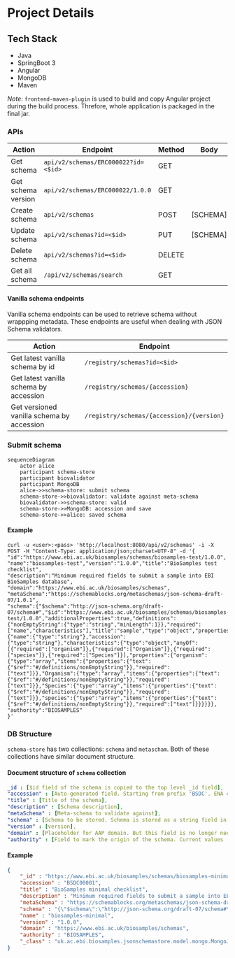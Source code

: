 # Project Details

## Tech Stack
- Java
- SpringBoot 3
- Angular
- MongoDB
- Maven

*Note*: 
`frontend-maven-plugin` is used to build and copy Angular project during the build process. Threfore, whole application is packaged in the final jar. 


### APIs
| Action             | Endpoint                            | Method | Body     |
|--------------------|-------------------------------------|--------|----------|
| Get schema         | `api/v2/schemas/ERC000022?id=<$id>` | GET    |          |
| Get schema version | `api/v2/schemas/ERC000022/1.0.0`    | GET    |          |
| Create schema      | `api/v2/schemas`                    | POST   | [SCHEMA] |
| Update schema      | `api/v2/schemas?id=<$id>`           | PUT    | [SCHEMA] |
| Delete schema      | `api/v2/schemas?id=<$id>`           | DELETE |          |
| Get all schema     | `/api/v2/schemas/search`            | GET    |          | 
  
#### Vanilla schema endpoints
Vanilla schema endpoints can be used to retrieve schema without wrappping metadata. These endpoints are useful when dealing with JSON Schema validators. 

| Action                                    | Endpoint                                  |
|-------------------------------------------|-------------------------------------------|
| Get latest vanilla schema by id           | `/registry/schemas?id=<$id>`              |
| Get latest vanilla schema by accession    | `/registry/schemas/{accession}`           |
| Get versioned vanilla schema by accession | `/registry/schemas/{accession}/{version}` | 


### Submit schema
```mermaid
sequenceDiagram
    actor alice
    participant schema-store
    participant biovalidator
    participant MongoDB
    alice->>schema-store: submit schema
    schema-store->>biovalidator: validate against meta-schema
    biovalidator->>schema-store: valid
    schema-store->>MongoDB: accession and save
    schema-store->>alice: saved schema
```
#### Example
```shell
curl -u <user>:<pass> 'http://localhost:8080/api/v2/schemas' -i -X POST -H "Content-Type: application/json;charset=UTF-8" -d '{
"id":"https://www.ebi.ac.uk/biosamples/schemas/biosamples-test/1.0.0",
"name":"biosamples-test","version":"1.0.0","title":"BioSamples test checklist",
"description":"Minimum required fields to submit a sample into EBI BioSamples database",
"domain":"https://www.ebi.ac.uk/biosamples/schemas",
"metaSchema":"https://schemablocks.org/metaschemas/json-schema-draft-07/1.0.1",
"schema":{"$schema":"http://json-schema.org/draft-07/schema#","$id":"https://www.ebi.ac.uk/biosamples/schemas/biosamples-test/1.0.0","additionalProperties":true,"definitions":{"nonEmptyString":{"type":"string","minLength":1}},"required":["name","characteristics"],"title":"sample","type":"object","properties":{"name":{"type":"string"},"accession":{"type":"string"},"characteristics":{"type":"object","anyOf":[{"required":["organism"]},{"required":["Organism"]},{"required":["species"]},{"required":["Species"]}],"properties":{"organism":{"type":"array","items":{"properties":{"text":{"$ref":"#/definitions/nonEmptyString"}},"required":["text"]}},"Organism":{"type":"array","items":{"properties":{"text":{"$ref":"#/definitions/nonEmptyString"}},"required":["text"]}},"Species":{"type":"array","items":{"properties":{"text":{"$ref":"#/definitions/nonEmptyString"}},"required":["text"]}},"species":{"type":"array","items":{"properties":{"text":{"$ref":"#/definitions/nonEmptyString"}},"required":["text"]}}}}}},
"authority":"BIOSAMPLES"
}'
```

### DB Structure
`schema-store` has two collections: `schema` and `metascham`. Both of these collections have similar document structure. 
#### Document structure of `schema` collection 
```yaml
_id : [$id field of the schema is copied to the top level _id field],
"accession" : [Auto-generated field. Starting from prefix 'BSDC'. ENA checklists are imported with 'ERC' prefix],
"title" : [Title of the schema],
"description" : [Schema description],
"metaSchema" : [Meta-schema to validate against],
"schema" : [Schema to be stored. Schema is stored as a string field in the database],
"version" : [version],
"domain" : [Placeholder for AAP domain. But this field is no longer neede],
"authority" : [Field to mark the origin of the schema. Current values 'BIOSAMPLES', 'ENA']
```
#### Example
```json
{
    "_id" : "https://www.ebi.ac.uk/biosamples/schemas/biosamples-minimal/1.0.0",
    "accession" : "BSDC00001",
    "title" : "BioSamples minimal checklist",
    "description" : "Minimum required fields to submit a sample into EBI BioSamples database",
    "metaSchema" : "https://schemablocks.org/metaschemas/json-schema-draft-07/1.0.1",
    "schema" : "{\"$schema\":\"http://json-schema.org/draft-07/schema#\",\"$id\":\"https://www.ebi.ac.uk/biosamples/schemas/biosamples-minimal/1.0.0\",\"additionalProperties\":true,\"definitions\":{\"nonEmptyString\":{\"type\":\"string\",\"minLength\":1}},\"required\":[\"name\",\"characteristics\"],\"title\":\"sample\",\"type\":\"object\",\"properties\":{\"name\":{\"type\":\"string\"},\"accession\":{\"type\":\"string\"},\"characteristics\":{\"type\":\"object\",\"anyOf\":[{\"required\":[\"organism\"]},{\"required\":[\"Organism\"]},{\"required\":[\"species\"]},{\"required\":[\"Species\"]}],\"properties\":{\"organism\":{\"type\":\"array\",\"items\":{\"properties\":{\"text\":{\"$ref\":\"#/definitions/nonEmptyString\"}},\"required\":[\"text\"]}},\"Organism\":{\"type\":\"array\",\"items\":{\"properties\":{\"text\":{\"$ref\":\"#/definitions/nonEmptyString\"}},\"required\":[\"text\"]}},\"Species\":{\"type\":\"array\",\"items\":{\"properties\":{\"text\":{\"$ref\":\"#/definitions/nonEmptyString\"}},\"required\":[\"text\"]}},\"species\":{\"type\":\"array\",\"items\":{\"properties\":{\"text\":{\"$ref\":\"#/definitions/nonEmptyString\"}},\"required\":[\"text\"]}}}}}}",
    "name" : "biosamples-minimal",
    "version" : "1.0.0",
    "domain" : "https://www.ebi.ac.uk/biosamples/schemas",
    "authority" : "BIOSAMPLES",
    "_class" : "uk.ac.ebi.biosamples.jsonschemastore.model.mongo.MongoJsonSchema"
}
```

